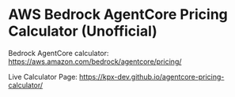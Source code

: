 # AWS Bedrock AgentCore Pricing Calculator (Unofficial)

Bedrock AgentCore calculator:
https://aws.amazon.com/bedrock/agentcore/pricing/

Live Calculator Page: 
https://kpx-dev.github.io/agentcore-pricing-calculator/

